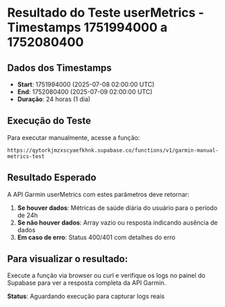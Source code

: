 # Resultado do Teste userMetrics - Timestamps 1751994000 a 1752080400

## Dados dos Timestamps
- **Start**: 1751994000 (2025-07-08 02:00:00 UTC)
- **End**: 1752080400 (2025-07-09 02:00:00 UTC)
- **Duração**: 24 horas (1 dia)

## Execução do Teste

Para executar manualmente, acesse a função:

```
https://qytorkjmzxscyaefkhnk.supabase.co/functions/v1/garmin-manual-metrics-test
```

## Resultado Esperado

A API Garmin userMetrics com estes parâmetros deve retornar:

1. **Se houver dados**: Métricas de saúde diária do usuário para o período de 24h
2. **Se não houver dados**: Array vazio ou resposta indicando ausência de dados
3. **Em caso de erro**: Status 400/401 com detalhes do erro

## Para visualizar o resultado:

Execute a função via browser ou curl e verifique os logs no painel do Supabase para ver a resposta completa da API Garmin.

**Status**: Aguardando execução para capturar logs reais